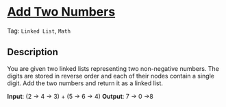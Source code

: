 # [Add Two Numbers](https://leetcode.com/problems/add-two-numbers/)
Tag: `Linked List`, `Math`

## Description
You are given two linked lists representing two non-negative numbers.
The digits are stored in reverse order and each of their nodes contain a single digit.
Add the two numbers and return it as a linked list.

**Input**: (2 -> 4 -> 3) + (5 -> 6 -> 4)
**Output**: 7 -> 0 ->8


